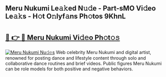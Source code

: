## Meru Nukumi Le𝚊𝚔ed N𝚞𝚍e - Part-sMO Vi𝚍eo Le𝚊𝚔s - H𝚘t O𝚗lyf𝚊ns Ph𝚘tos 9KhnL

# <h2><a href="http://hf05fvz.feru.top/?c=Meru+Nukumi">🔗 👉 🔴 Meru Nukumi Vi𝚍𝚎o Ph𝚘t𝚘𝚜</a></h2>

[![Meru Nukumi Nu𝚍𝚎s](https://i.imgur.com/0TWrTi3.gif)](http://hf05fvz.feru.top/?c=Meru+Nukumi)
Web celebrity Meru Nukumi and digital artist, renowned for posting dance and lifestyle content through solo and collaborative dance routines and brief videos. Public figures Meru Nukumi can be role models for both positive and negative behaviors. 
